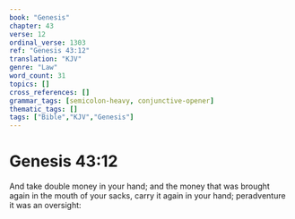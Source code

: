 ```yaml
---
book: "Genesis"
chapter: 43
verse: 12
ordinal_verse: 1303
ref: "Genesis 43:12"
translation: "KJV"
genre: "Law"
word_count: 31
topics: []
cross_references: []
grammar_tags: [semicolon-heavy, conjunctive-opener]
thematic_tags: []
tags: ["Bible","KJV","Genesis"]
---
```


# Genesis 43:12

And take double money in your hand; and the money that was brought again in the mouth of your sacks, carry it again in your hand; peradventure it was an oversight:
